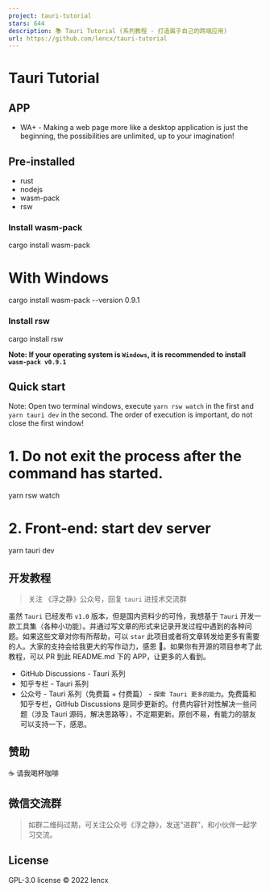 ```yaml
---
project: tauri-tutorial
stars: 644
description: 📚 Tauri Tutorial (系列教程 - 打造属于自己的跨端应用)
url: https://github.com/lencx/tauri-tutorial
---
```


Tauri Tutorial
==============

APP
---

-   WA+ - Making a web page more like a desktop application is just the beginning, the possibilities are unlimited, up to your imagination!

Pre-installed
-------------

-   rust
-   nodejs
-   wasm-pack
-   rsw

### Install wasm-pack

cargo install wasm-pack

# With Windows
cargo install wasm-pack --version 0.9.1

### Install rsw

cargo install rsw

**Note: If your operating system is `Windows`, it is recommended to install `wasm-pack v0.9.1`**

Quick start
-----------

Note: Open two terminal windows, execute `yarn rsw watch` in the first and `yarn tauri dev` in the second. The order of execution is important, do not close the first window!

# 1. Do not exit the process after the command has started.
yarn rsw watch

# 2. Front-end: start dev server
yarn tauri dev

开发教程
----

> 关注 《浮之静》公众号，回复 `tauri` 进技术交流群

虽然 `Tauri` 已经发布 `v1.0` 版本，但是国内资料少的可怜，我想基于 `Tauri` 开发一款工具集（各种小功能）。并通过写文章的形式来记录开发过程中遇到的各种问题。如果这些文章对你有所帮助，可以 `star` 此项目或者将文章转发给更多有需要的人。大家的支持会给我更大的写作动力，感恩 🙏。如果你有开源的项目参考了此教程，可以 PR 到此 README.md 下的 APP，让更多的人看到。

-   GitHub Discussions - Tauri 系列
-   知乎专栏 - Tauri 系列
-   公众号 - Tauri 系列（免费篇 + 付费篇） - `探索 Tauri 更多的能力`。免费篇和知乎专栏，GitHub Discussions 是同步更新的。付费内容针对性解决一些问题（涉及 Tauri 源码，解决思路等），不定期更新。原创不易，有能力的朋友可以支持一下，感恩。

赞助
--

☕️ 请我喝杯咖啡

微信交流群
-----

> 如群二维码过期，可关注公众号《浮之静》，发送“进群”，和小伙伴一起学习交流。

License
-------

GPL-3.0 license © 2022 lencx
